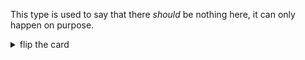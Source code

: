 This type is used to say that there _should_ be nothing here, it can only happen on purpose.

<details>
<summary>flip the card</summary>
<br>

# `"object"`

It just is, memorize it for now and understand it later.

```js
'use strict';

let canceled;
while (canceled !== null) {
  canceled = prompt('please cancel');
}

console.log(canceled);
console.log(typeof canceled);
```

</details>
